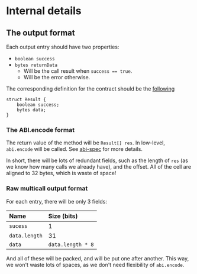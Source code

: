# Internal details

## The output format

Each output entry should have two properties:

- `boolean success`
- `bytes returnData`
  - Will be the call result when `success == true`.
  - Will be the error otherwise.

The corresponding definition for the contract should be the [following](https://github.com/mds1/multicall/blob/3ca8eb29453d06fb271c80fb2d6ae3a1b46174cb/src/Multicall3.sol#L32)

```solidity
struct Result {
    boolean success;
    bytes data;
}
```

### The ABI.encode format

The return value of the method will be `Result[] res`. In low-level,
`abi.encode` will be called. See
[abi-spec](https://docs.soliditylang.org/en/develop/abi-spec.html) for more
details.

In short, there will be lots of redundant fields, such as the length of `res`
(as we know how many calls we already have), and the offset. All of the cell are
aligned to 32 bytes, which is waste of space!

### Raw multicall output format

For each entry, there will be only 3 fields:

| Name          | Size (bits)       |
| :------------ | :---------------- |
| `sucess`      | 1                 |
| `data.length` | 31                |
| `data`        | `data.length * 8` |

And all of these will be packed, and will be put one after another. This way,
we won't waste lots of spaces, as we don't need flexibility of `abi.encode`.
